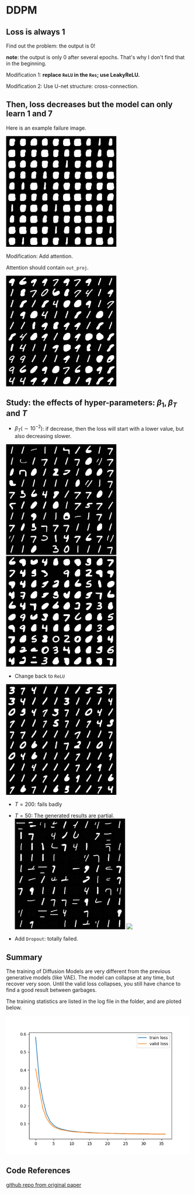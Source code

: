 # DDPM

## Loss is always 1
Find out the problem: the output is 0! 

**note**: the output is only 0 after several epochs. That's why I don't find that in the beginning.

Modification 1: **replace `ReLU` in the `Res`; use LeakyReLU.**

Modification 2: Use U-net structure: cross-connection.

## Then, loss decreases but the model can only learn 1 and 7

Here is an example failure image.

![](./docs/example_failure.png)


Modification: Add attention.

Attention should contain `out_proj`.

![](./docs/best_1.png)

## Study: the effects of hyper-parameters: $\beta_1,\beta_T$ and $T$

- $\beta_T(\sim 10^{-2})$: if decrease, then the loss will start with a lower value, but also decreasing slower.

![](./docs/best_exp1_1.png)
![](./docs/best_exp1_2.png)

- Change back to `ReLU`

![](./docs/best_exp1_3.png)

- $T=200$: fails badly
- $T=50$: The generated results are partial.
![](./docs/exp2_1.png)
![](./docs/best_exp2.png)

- Add `Dropout`: totally failed.

## Summary

The training of Diffusion Models are very different from the previous generative models (like VAE). The model can collapse at any time, but recover very soon. Until the valid loss collapses, you still have chance to find a good result between garbages.

The training statistics are listed in the log file in the folder, and are ploted below.

![](./docs/train_curve.png)

## Code References

[github repo from original paper](https://github.com/hojonathanho/diffusion)
